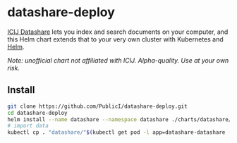 # datashare-deploy

[ICIJ Datashare](https://datashare.icij.org/) lets you index and search documents on your computer, and this Helm chart extends that to your very own cluster with Kubernetes and [Helm](https://helm.sh/).

_Note: unofficial chart not affiliated with ICIJ. Alpha-quality. Use at your own risk._

## Install
```sh
git clone https://github.com/PublicI/datashare-deploy.git
cd datashare-deploy
helm install --name datashare --namespace datashare ./charts/datashare/ --set basedomain=<your domain>
# import data
kubectl cp . "datashare/"$(kubectl get pod -l app=datashare-datashare --namespace=datashare -o jsonpath="{.items[0].metadata.name}")":/home/datashare/data"
```
